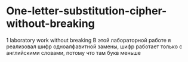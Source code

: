 # One-letter-substitution-cipher-without-breaking
1 laboratory work without breaking
В этой лабораторной работе я реализовал шифр одноалфавитной замены, шифр работает только с английскими словами, потому что там букв меньше
